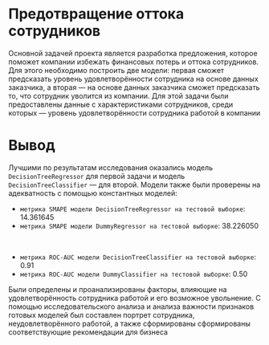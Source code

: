 # Предотвращение оттока сотрудников
Основной задачей проекта является разработка предложения, которое поможет компании избежать финансовых потерь и оттока сотрудников. Для этого необходимо построить две модели: первая сможет предсказать уровень удовлетворённости сотрудника на основе данных заказчика, а вторая — на основе данных заказчика сможет предсказать то, что сотрудник уволится из компании. Для этой задачи были предоставлены данные с характеристиками сотрудников, среди которых — уровень удовлетворённости сотрудника работой в компании

# Вывод 
Лучшими по результатам исследования оказались модель `DecisionTreeRegressor` для первой задачи и модель `DecisionTreeClassifier` — для второй. Модели также были проверены на адекватность с помощью константных моделей:

- `метрика SMAPE модели DecisionTreeRegressor на тестовой выборке`: 14.361645
- `метрика SMAPE модели DummyRegressor на тестовой выборке`: 38.226050

<br>

- `метрика ROC-AUC модели DecisionTreeClassifier на тестовой выборке`: 0.91
- `метрика ROC-AUC модели DummyClassifier на тестовой выборке`: 0.50

Были определены и проанализированы факторы, влияющие на удовлетворённость сотрудника работой и его возможное увольнение. С помощью исследовательского анализа и анализа важности признаков готовых моделей был составлен портрет сотрудника, неудовлетворённого работой, а также сформированы сформированы соответствующие рекомендации для бизнеса
